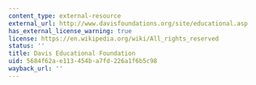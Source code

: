 ```yaml
---
content_type: external-resource
external_url: http://www.davisfoundations.org/site/educational.asp
has_external_license_warning: true
license: https://en.wikipedia.org/wiki/All_rights_reserved
status: ''
title: Davis Educational Foundation
uid: 5684f62a-e113-454b-a7fd-226a1f6b5c98
wayback_url: ''
---
```

